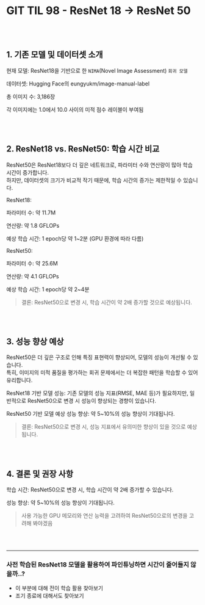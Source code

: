 # GIT TIL 98 - ResNet 18 -> ResNet 50

<br><br>

## 1. 기존 모델 및 데이터셋 소개
현재 모델: ResNet18을 기반으로 한 `NIMA`(Novel Image Assessment) `회귀 모델​`

데이터셋: Hugging Face의 eungyukm/image-manual-label​

총 이미지 수: 3,186장​

각 이미지에는 1.0에서 10.0 사이의 미적 점수 레이블이 부여됨​

<br><br>

## 2. ResNet18 vs. ResNet50: 학습 시간 비교    
ResNet50은 ResNet18보다 더 깊은 네트워크로, 파라미터 수와 연산량이 많아 학습 시간이 증가합니다. <br>
하지만, 데이터셋의 크기가 비교적 작기 때문에, 학습 시간의 증가는 제한적일 수 있습니다.​

ResNet18:

파라미터 수: 약 11.7M​

연산량: 약 1.8 GFLOPs​

예상 학습 시간: 1 epoch당 약 1~2분 (GPU 환경에 따라 다름)​

ResNet50:

파라미터 수: 약 25.6M​

연산량: 약 4.1 GFLOPs​

예상 학습 시간: 1 epoch당 약 2~4분​

> 결론: ResNet50으로 변경 시, 학습 시간이 약 2배 증가할 것으로 예상됩니다.​

<br><br>

## 3. 성능 향상 예상
ResNet50은 더 깊은 구조로 인해 특징 표현력이 향상되어, 모델의 성능이 개선될 수 있습니다. <br>
특히, 이미지의 미적 품질을 평가하는 회귀 문제에서는 더 복잡한 패턴을 학습할 수 있어 유리합니다.​

ResNet18 기반 모델 성능: 기존 모델의 성능 지표(RMSE, MAE 등)가 필요하지만, 일반적으로 ResNet50으로 변경 시 성능이 향상되는 경향이 있습니다.​

ResNet50 기반 모델 예상 성능 향상: 약 5~10%의 성능 향상이 기대됩니다.​

> 결론: ResNet50으로 변경 시, 성능 지표에서 유의미한 향상이 있을 것으로 예상됩니다.​

<br><br>

## 4. 결론 및 권장 사항
학습 시간: ResNet50으로 변경 시, 학습 시간이 약 2배 증가할 수 있습니다.​

성능 향상: 약 5~10%의 성능 향상이 기대됩니다.​

> 사용 가능한 GPU 메모리와 연산 능력을 고려하여 ResNet50으로의 변경을 고려해 봐야겠음 <br>

<br><br>

---

### 사전 학습된 ResNet18 모델을 활용하여 파인튜닝하면 시간이 줄어들지 않을까..? 
- 이 부분에 대해 전이 학습 활용 찾아보기
- 조기 종료에 대해서도 찾아보기


<br><br>

